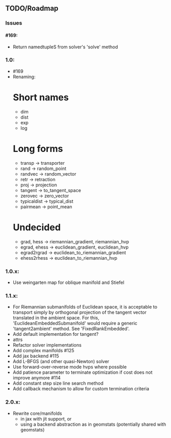 ## TODO/Roadmap

### Issues

#### #169:
  - Return namedtupleS from solver's 'solve' method

### 1.0:
  - #169
  - Renaming:
    # Short names
    * dim
    * dist
    * exp
    * log
    # Long forms
    * transp -> transporter
    * rand -> random_point
    * randvec -> random_vector
    * retr -> retraction
    * proj -> projection
    * tangent -> to_tangent_space
    * zerovec -> zero_vector
    * typicaldist -> typical_dist
    * pairmean -> point_mean
    # Undecided
    * grad, hess -> riemannian_gradient, riemannian_hvp
    * egrad, ehess -> euclidean_gradient, euclidean_hvp
    * egrad2rgrad -> euclidean_to_riemannian_gradient
    * ehess2rhess -> euclidean_to_riemannian_hvp

### 1.0.x:
  - Use weingarten map for oblique manifold and Stiefel

### 1.1.x:
  - For Riemannian submanifolds of Euclidean space, it is acceptable to
    transport simply by orthogonal projection of the tangent vector translated
    in the ambient space. For this, 'EuclideanEmbeddedSubmanifold' would
    require a generic 'tangent2ambient' method. See 'FixedRankEmbedded'.
  - Add default implementation for tangent?
  - attrs
  - Refactor solver implementations
  - Add complex manifolds #125
  - Add jax backend #115
  - Add L-BFGS (and other quasi-Newton) solver
  - Use forward-over-reverse mode hvps where possible
  - Add patience parameter to terminate optimization if
    cost does not improve anymore #114
  - Add constant step size line search method
  - Add callback mechanism to allow for custom termination criteria

### 2.0.x:
  - Rewrite core/manifolds
    * in jax with jit support, or
    * using a backend abstraction as in geomstats (potentially shared with
      geomstats)
